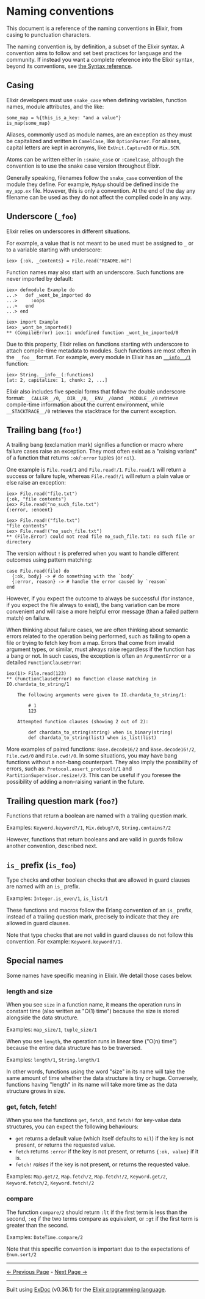 # Naming conventions

This document is a reference of the naming conventions in Elixir, from casing to punctuation characters.

The naming convention is, by definition, a subset of the Elixir syntax. A convention aims to
follow and set best practices for language and the community. If instead you want a complete reference into the Elixir syntax, beyond its conventions, see [the Syntax reference](syntax-reference.md).

## Casing

Elixir developers must use `snake_case` when defining variables, function names, module attributes, and the like:

    some_map = %{this_is_a_key: "and a value"}
    is_map(some_map)

Aliases, commonly used as module names, are an exception as they must be capitalized and written in `CamelCase`, like `OptionParser`. For aliases, capital letters are kept in acronyms, like `ExUnit.CaptureIO` or `Mix.SCM`.

Atoms can be written either in `:snake_case` or `:CamelCase`, although the convention is to use the snake case version throughout Elixir.

Generally speaking, filenames follow the `snake_case` convention of the module they define. For example, `MyApp` should be defined inside the `my_app.ex` file. However, this is only a convention. At the end of the day any filename can be used as they do not affect the compiled code in any way.

## Underscore (`_foo`)

Elixir relies on underscores in different situations.

For example, a value that is not meant to be used must be assigned to `_` or to a variable starting with underscore:

    iex> {:ok, _contents} = File.read("README.md")

Function names may also start with an underscore. Such functions are never imported by default:

    iex> defmodule Example do
    ...>   def _wont_be_imported do
    ...>     :oops
    ...>   end
    ...> end

    iex> import Example
    iex> _wont_be_imported()
    ** (CompileError) iex:1: undefined function _wont_be_imported/0

Due to this property, Elixir relies on functions starting with underscore to attach compile-time metadata to modules. Such functions are most often in the `__foo__` format. For example, every module in Elixir has an [`__info__/1`](`c:Module.__info__/1`) function:

    iex> String.__info__(:functions)
    [at: 2, capitalize: 1, chunk: 2, ...]

Elixir also includes five special forms that follow the double underscore format: `__CALLER__/0`, `__DIR__/0`, `__ENV__/0`and `__MODULE__/0` retrieve compile-time information about the current environment, while `__STACKTRACE__/0` retrieves the stacktrace for the current exception.

## Trailing bang (`foo!`)

A trailing bang (exclamation mark) signifies a function or macro where failure cases raise an exception. They most often exist as a "raising variant" of a function that returns `:ok`/`:error` tuples (or `nil`).

One example is `File.read/1` and `File.read!/1`. `File.read/1` will return a success or failure tuple, whereas `File.read!/1` will return a plain value or else raise an exception:

    iex> File.read("file.txt")
    {:ok, "file contents"}
    iex> File.read("no_such_file.txt")
    {:error, :enoent}

    iex> File.read!("file.txt")
    "file contents"
    iex> File.read!("no_such_file.txt")
    ** (File.Error) could not read file no_such_file.txt: no such file or directory

The version without `!` is preferred when you want to handle different outcomes using pattern matching:

    case File.read(file) do
      {:ok, body} -> # do something with the `body`
      {:error, reason} -> # handle the error caused by `reason`
    end

However, if you expect the outcome to always be successful (for instance, if you expect the file always to exist), the bang variation can be more convenient and will raise a more helpful error message (than a failed pattern match) on failure.

When thinking about failure cases, we are often thinking about semantic errors related to the operation being performed, such as failing to open a file or trying to fetch key from a map. Errors that come from invalid argument types, or similar, must always raise regardless if the function has a bang or not. In such cases, the exception is often an `ArgumentError` or a detailed `FunctionClauseError`:

    iex(1)> File.read(123)
    ** (FunctionClauseError) no function clause matching in IO.chardata_to_string/1

        The following arguments were given to IO.chardata_to_string/1:

            # 1
            123

        Attempted function clauses (showing 2 out of 2):

            def chardata_to_string(string) when is_binary(string)
            def chardata_to_string(list) when is_list(list)

More examples of paired functions: `Base.decode16/2` and `Base.decode16!/2`, `File.cwd/0` and `File.cwd!/0`. In some situations, you may have bang functions without a non-bang counterpart. They also imply the possibility of errors, such as: `Protocol.assert_protocol!/1` and `PartitionSupervisor.resize!/2`. This can be useful if you foresee the possibility of adding a non-raising variant in the future.

## Trailing question mark (`foo?`)

Functions that return a boolean are named with a trailing question mark.

Examples: `Keyword.keyword?/1`, `Mix.debug?/0`, `String.contains?/2`

However, functions that return booleans and are valid in guards follow another convention, described next.

## `is_` prefix (`is_foo`)

Type checks and other boolean checks that are allowed in guard clauses are named with an `is_` prefix.

Examples: `Integer.is_even/1`, `is_list/1`

These functions and macros follow the Erlang convention of an `is_` prefix, instead of a trailing question mark, precisely to indicate that they are allowed in guard clauses.

Note that type checks that are not valid in guard clauses do not follow this convention. For example: `Keyword.keyword?/1`.

## Special names

Some names have specific meaning in Elixir. We detail those cases below.

### length and size

When you see `size` in a function name, it means the operation runs in constant time (also written as "O(1) time") because the size is stored alongside the data structure.

Examples: `map_size/1`, `tuple_size/1`

When you see `length`, the operation runs in linear time ("O(n) time") because the entire data structure has to be traversed.

Examples: `length/1`, `String.length/1`

In other words, functions using the word "size" in its name will take the same amount of time whether the data structure is tiny or huge. Conversely, functions having "length" in its name will take more time as the data structure grows in size.

### get, fetch, fetch!

When you see the functions `get`, `fetch`, and `fetch!` for key-value data structures, you can expect the following behaviours:

  * `get` returns a default value (which itself defaults to `nil`) if the key is not present, or returns the requested value.
  * `fetch` returns `:error` if the key is not present, or returns `{:ok, value}` if it is.
  * `fetch!` *raises* if the key is not present, or returns the requested value.

Examples: `Map.get/2`, `Map.fetch/2`, `Map.fetch!/2`, `Keyword.get/2`, `Keyword.fetch/2`, `Keyword.fetch!/2`

### compare

The function `compare/2` should return `:lt` if the first term is less than the second, `:eq` if the two
terms compare as equivalent, or `:gt` if the first term is greater than the second.

Examples: `DateTime.compare/2`

Note that this specific convention is important due to the expectations of `Enum.sort/2`

---
[← Previous Page](library-guidelines.md "Library guidelines") - [Next Page →](operators.md "Operators reference")

---
Built using [ExDoc](https://github.com/elixir-lang/ex_doc "ExDoc") (v0.36.1) for the [Elixir programming language](href="https://elixir-lang.org" "Elixir").
